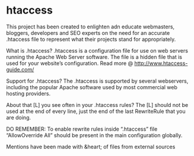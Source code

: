# htaccess
This project has been created to enlighten adn educate webmasters, bloggers, developers and SEO experts on the need for an accurate .htaccess file to represent what their projects stand for appropriately.

What is .htaccess?
.htaccess is a configuration file for use on web servers running the Apache Web Server software. The file is a hidden file that is used for your website’s configuration. Read more @ http://www.htaccess-guide.com/

Support for .htaccess?
The .htaccess is supported by several webservers, including the popular Apache software used by most commercial web hosting providers.

About that [L] you see often in your .htaccess rules?
The [L] should not be used at the end of every line, just the end of the last RewriteRule that you are doing.

DO REMEMBER: To enable rewrite rules inside “.htaccess” file “AllowOverride All” should be present in the main configuration globally.

Mentions have been made with &heart; of files from external sources
